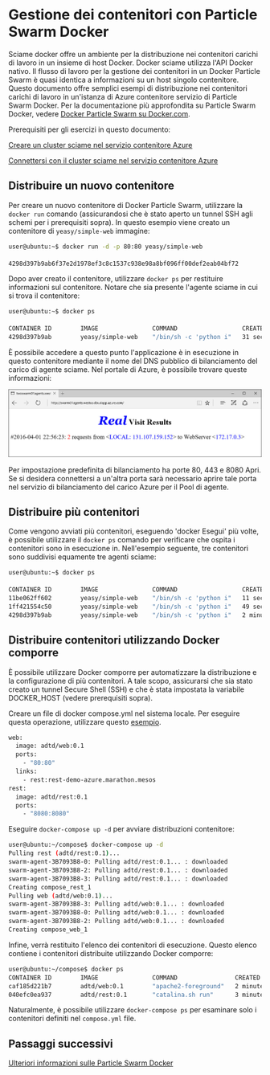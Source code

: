 <properties
   pageTitle="Azure contenitore contenitore gestione con Particle Swarm Docker | Microsoft Azure"
   description="Distribuire contenitori Particle Swarm Docker nel servizio contenitore Azure"
   services="container-service"
   documentationCenter=""
   authors="neilpeterson"
   manager="timlt"
   editor=""
   tags="acs, azure-container-service"
   keywords="Docker, contenitori, Micro-servizi, Mesos, Azure"/>

<tags
   ms.service="container-service"
   ms.devlang="na"
   ms.topic="get-started-article"
   ms.tgt_pltfrm="na"
   ms.workload="na"
   ms.date="09/13/2016"
   ms.author="timlt"/>

# <a name="container-management-with-docker-swarm"></a>Gestione dei contenitori con Particle Swarm Docker

Sciame docker offre un ambiente per la distribuzione nei contenitori carichi di lavoro in un insieme di host Docker. Docker sciame utilizza l'API Docker nativo. Il flusso di lavoro per la gestione dei contenitori in un Docker Particle Swarm è quasi identica a informazioni su un host singolo contenitore. Questo documento offre semplici esempi di distribuzione nei contenitori carichi di lavoro in un'istanza di Azure contenitore servizio di Particle Swarm Docker. Per la documentazione più approfondita su Particle Swarm Docker, vedere [Docker Particle Swarm su Docker.com](https://docs.docker.com/swarm/).

Prerequisiti per gli esercizi in questo documento:

[Creare un cluster sciame nel servizio contenitore Azure](container-service-deployment.md)

[Connettersi con il cluster sciame nel servizio contenitore Azure](container-service-connect.md)

## <a name="deploy-a-new-container"></a>Distribuire un nuovo contenitore

Per creare un nuovo contenitore di Docker Particle Swarm, utilizzare la `docker run` comando (assicurandosi che è stato aperto un tunnel SSH agli schemi per i prerequisiti sopra). In questo esempio viene creato un contenitore di `yeasy/simple-web` immagine:


```bash
user@ubuntu:~$ docker run -d -p 80:80 yeasy/simple-web

4298d397b9ab6f37e2d1978ef3c8c1537c938e98a8bf096ff00def2eab04bf72
```

Dopo aver creato il contenitore, utilizzare `docker ps` per restituire informazioni sul contenitore. Notare che sia presente l'agente sciame in cui si trova il contenitore:


```bash
user@ubuntu:~$ docker ps

CONTAINER ID        IMAGE               COMMAND                  CREATED             STATUS              PORTS                 NAMES
4298d397b9ab        yeasy/simple-web    "/bin/sh -c 'python i"   31 seconds ago      Up 9 seconds        10.0.0.5:80->80/tcp   swarm-agent-34A73819-1/happy_allen
```  

È possibile accedere a questo punto l'applicazione è in esecuzione in questo contenitore mediante il nome del DNS pubblico di bilanciamento del carico di agente sciame. Nel portale di Azure, è possibile trovare queste informazioni:  


![Visitare reale risultati](media/real-visit.jpg)  

Per impostazione predefinita di bilanciamento ha porte 80, 443 e 8080 Apri. Se si desidera connettersi a un'altra porta sarà necessario aprire tale porta nel servizio di bilanciamento del carico Azure per il Pool di agente.

## <a name="deploy-multiple-containers"></a>Distribuire più contenitori

Come vengono avviati più contenitori, eseguendo 'docker Esegui' più volte, è possibile utilizzare il `docker ps` comando per verificare che ospita i contenitori sono in esecuzione in. Nell'esempio seguente, tre contenitori sono suddivisi equamente tre agenti sciame:  


```bash
user@ubuntu:~$ docker ps

CONTAINER ID        IMAGE               COMMAND                  CREATED             STATUS              PORTS                 NAMES
11be062ff602        yeasy/simple-web    "/bin/sh -c 'python i"   11 seconds ago      Up 10 seconds       10.0.0.6:83->80/tcp   swarm-agent-34A73819-2/clever_banach
1ff421554c50        yeasy/simple-web    "/bin/sh -c 'python i"   49 seconds ago      Up 48 seconds       10.0.0.4:82->80/tcp   swarm-agent-34A73819-0/stupefied_ride
4298d397b9ab        yeasy/simple-web    "/bin/sh -c 'python i"   2 minutes ago       Up 2 minutes        10.0.0.5:80->80/tcp   swarm-agent-34A73819-1/happy_allen
```  

## <a name="deploy-containers-by-using-docker-compose"></a>Distribuire contenitori utilizzando Docker comporre

È possibile utilizzare Docker comporre per automatizzare la distribuzione e la configurazione di più contenitori. A tale scopo, assicurarsi che sia stato creato un tunnel Secure Shell (SSH) e che è stata impostata la variabile DOCKER_HOST (vedere prerequisiti sopra).

Creare un file di docker compose.yml nel sistema locale. Per eseguire questa operazione, utilizzare questo [esempio](https://raw.githubusercontent.com/rgardler/AzureDevTestDeploy/master/docker-compose.yml).

```bash
web:
  image: adtd/web:0.1
  ports:
    - "80:80"
  links:
    - rest:rest-demo-azure.marathon.mesos
rest:
  image: adtd/rest:0.1
  ports:
    - "8080:8080"

```

Eseguire `docker-compose up -d` per avviare distribuzioni contenitore:


```bash
user@ubuntu:~/compose$ docker-compose up -d
Pulling rest (adtd/rest:0.1)...
swarm-agent-3B7093B8-0: Pulling adtd/rest:0.1... : downloaded
swarm-agent-3B7093B8-2: Pulling adtd/rest:0.1... : downloaded
swarm-agent-3B7093B8-3: Pulling adtd/rest:0.1... : downloaded
Creating compose_rest_1
Pulling web (adtd/web:0.1)...
swarm-agent-3B7093B8-3: Pulling adtd/web:0.1... : downloaded
swarm-agent-3B7093B8-0: Pulling adtd/web:0.1... : downloaded
swarm-agent-3B7093B8-2: Pulling adtd/web:0.1... : downloaded
Creating compose_web_1
```

Infine, verrà restituito l'elenco dei contenitori di esecuzione. Questo elenco contiene i contenitori distribuite utilizzando Docker comporre:


```bash
user@ubuntu:~/compose$ docker ps
CONTAINER ID        IMAGE               COMMAND                CREATED             STATUS              PORTS                     NAMES
caf185d221b7        adtd/web:0.1        "apache2-foreground"   2 minutes ago       Up About a minute   10.0.0.4:80->80/tcp       swarm-agent-3B7093B8-0/compose_web_1
040efc0ea937        adtd/rest:0.1       "catalina.sh run"      3 minutes ago       Up 2 minutes        10.0.0.4:8080->8080/tcp   swarm-agent-3B7093B8-0/compose_rest_1
```

Naturalmente, è possibile utilizzare `docker-compose ps` per esaminare solo i contenitori definiti nel `compose.yml` file.

## <a name="next-steps"></a>Passaggi successivi

[Ulteriori informazioni sulle Particle Swarm Docker](https://docs.docker.com/swarm/)
